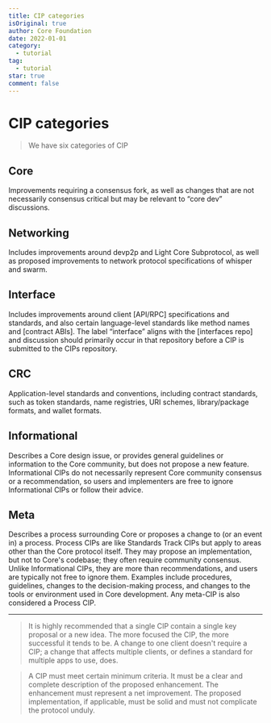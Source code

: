 ```yaml
---
title: CIP categories
isOriginal: true
author: Core Foundation
date: 2022-01-01
category:
  - tutorial
tag:
  - tutorial
star: true
comment: false
---
```

# CIP categories

> We have six categories of CIP

## Core

Improvements requiring a consensus fork, as well as changes that are not necessarily consensus critical but may be relevant to “core dev” discussions.

## Networking

Includes improvements around devp2p and Light Core Subprotocol, as well as proposed improvements to network protocol specifications of whisper and swarm.

## Interface

Includes improvements around client [API/RPC] specifications and standards, and also certain language-level standards like method names and [contract ABIs]. The label “interface” aligns with the [interfaces repo] and discussion should primarily occur in that repository before a CIP is submitted to the CIPs repository.

## CRC

Application-level standards and conventions, including contract standards, such as token standards, name registries, URI schemes, library/package formats, and wallet formats.

## Informational

Describes a Core design issue, or provides general guidelines or information to the Core community, but does not propose a new feature. Informational CIPs do not necessarily represent Core community consensus or a recommendation, so users and implementers are free to ignore Informational CIPs or follow their advice.

## Meta

Describes a process surrounding Core or proposes a change to (or an event in) a process. Process CIPs are like Standards Track CIPs but apply to areas other than the Core protocol itself. They may propose an implementation, but not to Core's codebase; they often require community consensus. Unlike Informational CIPs, they are more than recommendations, and users are typically not free to ignore them. Examples include procedures, guidelines, changes to the decision-making process, and changes to the tools or environment used in Core development. Any meta-CIP is also considered a Process CIP.

---

> It is highly recommended that a single CIP contain a single key proposal or a new idea. The more focused the CIP, the more successful it tends to be. A change to one client doesn't require a CIP; a change that affects multiple clients, or defines a standard for multiple apps to use, does.

> A CIP must meet certain minimum criteria. It must be a clear and complete description of the proposed enhancement. The enhancement must represent a net improvement. The proposed implementation, if applicable, must be solid and must not complicate the protocol unduly.
